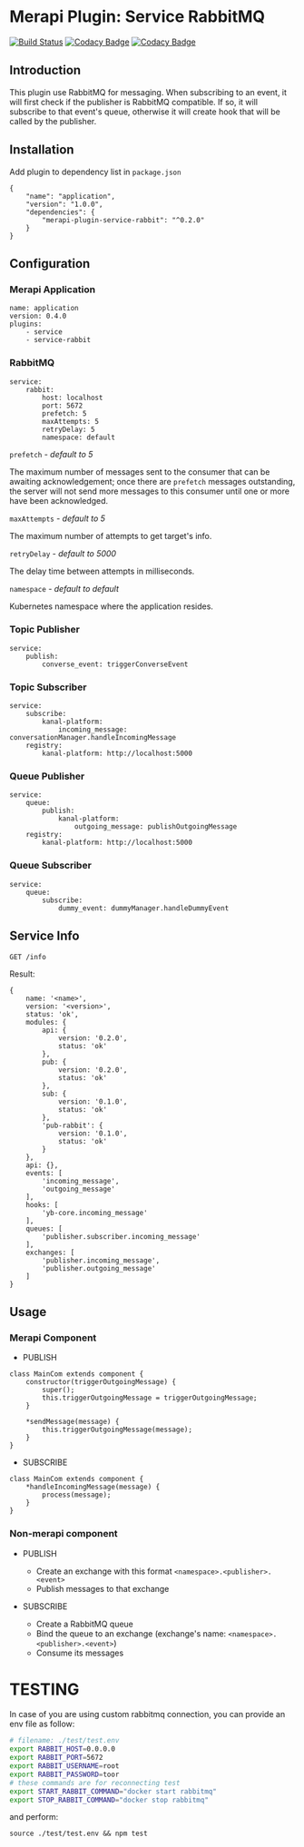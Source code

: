 # Merapi Plugin: Service RabbitMQ

[![Build Status](https://travis-ci.org/kata-ai/merapi-plugin-service-rabbit.svg?branch=master)](https://travis-ci.org/kata-ai/merapi-plugin-service-rabbit)
[![Codacy Badge](https://api.codacy.com/project/badge/Grade/3bb4ada1e0aa452c92d2878dc4cfad33)](https://www.codacy.com/app/kata-ai/merapi-plugin-service-rabbit?utm_source=github.com&amp;utm_medium=referral&amp;utm_content=kata-ai/merapi-plugin-service-rabbit&amp;utm_campaign=Badge_Grade)
[![Codacy Badge](https://api.codacy.com/project/badge/Coverage/3bb4ada1e0aa452c92d2878dc4cfad33)](https://www.codacy.com/app/kata-ai/merapi-plugin-service-rabbit?utm_source=github.com&utm_medium=referral&utm_content=kata-ai/merapi-plugin-service-rabbit&utm_campaign=Badge_Coverage)

## Introduction

This plugin use RabbitMQ for messaging. When subscribing to an event, it will first check if the publisher is RabbitMQ compatible. If so, it will subscribe to that event's queue, otherwise it will create hook that will be called by the publisher.


## Installation

Add plugin to dependency list in `package.json`

```
{
    "name": "application",
    "version": "1.0.0",
    "dependencies": {
        "merapi-plugin-service-rabbit": "^0.2.0"
    }
}
```

## Configuration

### Merapi Application

```
name: application
version: 0.4.0
plugins:
    - service
    - service-rabbit
```

### RabbitMQ

```
service:
    rabbit:
        host: localhost
        port: 5672
        prefetch: 5
        maxAttempts: 5
        retryDelay: 5
        namespace: default
```
`prefetch` - *default to 5*

The maximum number of messages sent to the consumer that can be awaiting acknowledgement; once there are `prefetch` messages outstanding, the server will not send more messages to this consumer until one or more have been acknowledged.

`maxAttempts` - *default to 5*

The maximum number of attempts to get target's info.

`retryDelay` - *default to 5000*

The delay time between attempts in milliseconds.

`namespace` - *default to default*

Kubernetes namespace where the application resides.

### Topic Publisher

```
service:
    publish:
        converse_event: triggerConverseEvent
```

### Topic Subscriber

```
service:
    subscribe:
        kanal-platform:
            incoming_message: conversationManager.handleIncomingMessage
    registry:
        kanal-platform: http://localhost:5000
```

### Queue Publisher

```
service:
    queue:
        publish:
            kanal-platform:
                outgoing_message: publishOutgoingMessage
    registry:
        kanal-platform: http://localhost:5000
```

### Queue Subscriber

```
service:
    queue:
        subscribe:
            dummy_event: dummyManager.handleDummyEvent
```

## Service Info

```
GET /info
```

Result:

```
{
    name: '<name>',
    version: '<version>',
    status: 'ok',
    modules: {
        api: {
            version: '0.2.0',
            status: 'ok'
        },
        pub: {
            version: '0.2.0',
            status: 'ok'
        },
        sub: {
            version: '0.1.0',
            status: 'ok'
        },
        'pub-rabbit': {
            version: '0.1.0',
            status: 'ok'
        }
    },
    api: {},
    events: [
        'incoming_message',
        'outgoing_message'
    ],
    hooks: [
        'yb-core.incoming_message'
    ],
    queues: [
        'publisher.subscriber.incoming_message'
    ],
    exchanges: [
        'publisher.incoming_message',
        'publisher.outgoing_message'
    ]
}
```

## Usage

### Merapi Component

* PUBLISH

```
class MainCom extends component {
    constructor(triggerOutgoingMessage) {
        super();
        this.triggerOutgoingMessage = triggerOutgoingMessage;
    }
    
    *sendMessage(message) {
        this.triggerOutgoingMessage(message);
    }
}
```

* SUBSCRIBE

```
class MainCom extends component {
    *handleIncomingMessage(message) {
        process(message);
    }
}
```

### Non-merapi component

* PUBLISH
    * Create an exchange with this format `<namespace>.<publisher>.<event>`
    * Publish messages to that exchange

* SUBSCRIBE
    * Create a RabbitMQ queue
    * Bind the queue to an exchange (exchange's name: `<namespace>.<publisher>.<event>`)
    * Consume its messages


# TESTING

In case of you are using custom rabbitmq connection, you can provide an env file as follow:

```bash
# filename: ./test/test.env
export RABBIT_HOST=0.0.0.0
export RABBIT_PORT=5672
export RABBIT_USERNAME=root
export RABBIT_PASSWORD=toor
# these commands are for reconnecting test
export START_RABBIT_COMMAND="docker start rabbitmq"
export STOP_RABBIT_COMMAND="docker stop rabbitmq"
```

and perform:

`source ./test/test.env && npm test`
